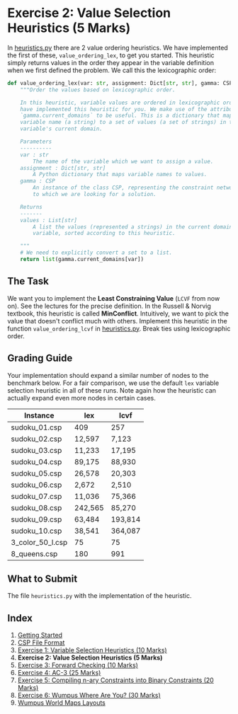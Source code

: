 # Exercise 2: Value Selection Heuristics (5 Marks)

In [heuristics.py](../heuristics.py) there are 2 value ordering heuristics. We
have implemented the first of these, `value_ordering_lex`, to get you started.
This heuristic simply returns values in the order they appear in the variable
definition when we first defined the problem. We call this the lexicographic
order:

```python
def value_ordering_lex(var: str, assignment: Dict[str, str], gamma: CSP) -> List[str]:
    """Order the values based on lexicographic order.

    In this heuristic, variable values are ordered in lexicographic order. We
    have implemented this heuristic for you. We make use of the attribute
    `gamma.current_domains` to be useful. This is a dictionary that maps a
    variable name (a string) to a set of values (a set of strings) in that
    variable's current domain.

    Parameters
    ----------
    var : str
        The name of the variable which we want to assign a value.
    assignment : Dict[str, str]
        A Python dictionary that maps variable names to values.
    gamma : CSP
        An instance of the class CSP, representing the constraint network
        to which we are looking for a solution.

    Returns
    -------
    values : List[str]
        A list the values (represented a strings) in the current domain of the
        variable, sorted according to this heuristic.

    """
    # We need to explicitly convert a set to a list.
    return list(gamma.current_domains[var])
```

## The Task

We want you to implement the **Least Constraining Value** (`LCVF` from now on).
See the lectures for the precise definition. In the Russell & Norvig textbook,
this heuristic is called **MinConflict**. Intuitively, we want to pick the
value that doesn't conflict much with others. Implement this heuristic in the
function `value_ordering_lcvf` in [heuristics.py](../heuristics.py).
Break ties using lexicographic order.

## Grading Guide

Your implementation should expand a similar number of nodes to the benchmark
below. For a fair comparison, we use the default `lex` variable selection
heuristic in all of these runs. Note again how the heuristic can actually
expand even more nodes in certain cases.

| Instance         | lex     | lcvf    |
| ---------------- | ------- | ------- |
| sudoku_01.csp    | 409     | 257     |
| sudoku_02.csp    | 12,597  | 7,123   |
| sudoku_03.csp    | 11,233  | 17,195  |
| sudoku_04.csp    | 89,175  | 88,930  |
| sudoku_05.csp    | 26,578  | 20,303  |
| sudoku_06.csp    | 2,672   | 2,510   |
| sudoku_07.csp    | 11,036  | 75,366  |
| sudoku_08.csp    | 242,565 | 85,270  |
| sudoku_09.csp    | 63,484  | 193,814 |
| sudoku_10.csp    | 38,541  | 364,087 |
| 3_color_50_l.csp | 75      | 75      |
| 8_queens.csp     | 180     | 991     |

## What to Submit

The file `heuristics.py` with the implementation of the heuristic.

## Index

1. [Getting Started](1_getting_started.md)
2. [CSP File Format](2_csp_syntax.md)
3. [Exercise 1: Variable Selection Heuristics (10 Marks)](3_variable_selection_heuristics.md)
4. **Exercise 2: Value Selection Heuristics (5 Marks)**
5. [Exercise 3: Forward Checking (10 Marks)](5_forward_checking.md)
6. [Exercise 4: AC-3 (25 Marks)](6_ac_3.md)
7. [Exercise 5: Compiling n-ary Constraints into Binary Constraints (20 Marks)](7_compilation.md)
8. [Exercise 6: Wumpus Where Are You? (30 Marks)](8_wumpus_world.md)
9. [Wumpus World Maps Layouts](8a_map_layouts.md)
